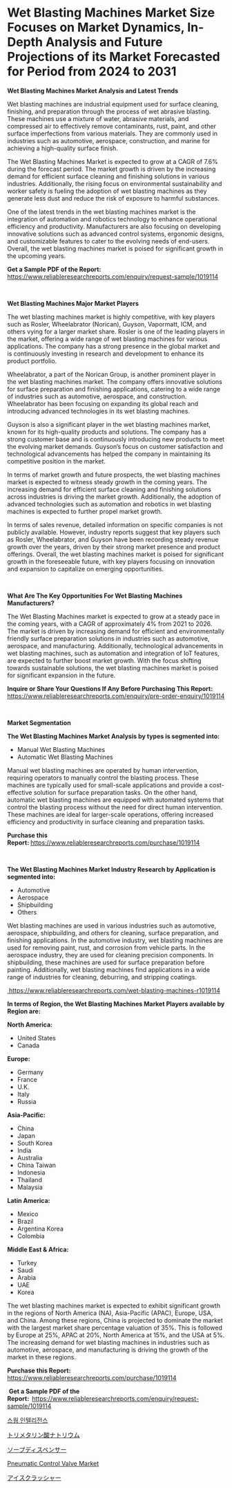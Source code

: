 <p><h1>Wet Blasting Machines Market Size Focuses on Market Dynamics, In-Depth Analysis and Future Projections of its Market Forecasted for Period from 2024 to 2031</h1></p><p><strong>Wet Blasting Machines Market Analysis and Latest Trends</strong></p>
<p><p>Wet blasting machines are industrial equipment used for surface cleaning, finishing, and preparation through the process of wet abrasive blasting. These machines use a mixture of water, abrasive materials, and compressed air to effectively remove contaminants, rust, paint, and other surface imperfections from various materials. They are commonly used in industries such as automotive, aerospace, construction, and marine for achieving a high-quality surface finish.</p><p>The Wet Blasting Machines Market is expected to grow at a CAGR of 7.6% during the forecast period. The market growth is driven by the increasing demand for efficient surface cleaning and finishing solutions in various industries. Additionally, the rising focus on environmental sustainability and worker safety is fueling the adoption of wet blasting machines as they generate less dust and reduce the risk of exposure to harmful substances.</p><p>One of the latest trends in the wet blasting machines market is the integration of automation and robotics technology to enhance operational efficiency and productivity. Manufacturers are also focusing on developing innovative solutions such as advanced control systems, ergonomic designs, and customizable features to cater to the evolving needs of end-users. Overall, the wet blasting machines market is poised for significant growth in the upcoming years.</p></p>
<p><strong>Get a Sample PDF of the Report:&nbsp;</strong> <a href="https://www.reliableresearchreports.com/enquiry/request-sample/1019114">https://www.reliableresearchreports.com/enquiry/request-sample/1019114</a></p>
<p>&nbsp;</p>
<p><strong>Wet Blasting Machines Major Market Players</strong></p>
<p><p>The wet blasting machines market is highly competitive, with key players such as Rosler, Wheelabrator (Norican), Guyson, Vapormatt, ICM, and others vying for a larger market share. Rosler is one of the leading players in the market, offering a wide range of wet blasting machines for various applications. The company has a strong presence in the global market and is continuously investing in research and development to enhance its product portfolio.</p><p>Wheelabrator, a part of the Norican Group, is another prominent player in the wet blasting machines market. The company offers innovative solutions for surface preparation and finishing applications, catering to a wide range of industries such as automotive, aerospace, and construction. Wheelabrator has been focusing on expanding its global reach and introducing advanced technologies in its wet blasting machines.</p><p>Guyson is also a significant player in the wet blasting machines market, known for its high-quality products and solutions. The company has a strong customer base and is continuously introducing new products to meet the evolving market demands. Guyson’s focus on customer satisfaction and technological advancements has helped the company in maintaining its competitive position in the market.</p><p>In terms of market growth and future prospects, the wet blasting machines market is expected to witness steady growth in the coming years. The increasing demand for efficient surface cleaning and finishing solutions across industries is driving the market growth. Additionally, the adoption of advanced technologies such as automation and robotics in wet blasting machines is expected to further propel market growth.</p><p>In terms of sales revenue, detailed information on specific companies is not publicly available. However, industry reports suggest that key players such as Rosler, Wheelabrator, and Guyson have been recording steady revenue growth over the years, driven by their strong market presence and product offerings. Overall, the wet blasting machines market is poised for significant growth in the foreseeable future, with key players focusing on innovation and expansion to capitalize on emerging opportunities.</p></p>
<p>&nbsp;</p>
<p><strong>What Are The Key Opportunities For Wet Blasting Machines Manufacturers?</strong></p>
<p><p>The Wet Blasting Machines market is expected to grow at a steady pace in the coming years, with a CAGR of approximately 4% from 2021 to 2026. The market is driven by increasing demand for efficient and environmentally friendly surface preparation solutions in industries such as automotive, aerospace, and manufacturing. Additionally, technological advancements in wet blasting machines, such as automation and integration of IoT features, are expected to further boost market growth. With the focus shifting towards sustainable solutions, the wet blasting machines market is poised for significant expansion in the future.</p></p>
<p><strong>Inquire or Share Your Questions If Any Before Purchasing This Report:</strong> <a href="https://www.reliableresearchreports.com/enquiry/pre-order-enquiry/1019114">https://www.reliableresearchreports.com/enquiry/pre-order-enquiry/1019114</a></p>
<p>&nbsp;</p>
<p><strong>Market Segmentation</strong></p>
<p><strong>The Wet Blasting Machines Market Analysis by types is segmented into:</strong></p>
<p><ul><li>Manual Wet Blasting Machines</li><li>Automatic Wet Blasting Machines</li></ul></p>
<p><p>Manual wet blasting machines are operated by human intervention, requiring operators to manually control the blasting process. These machines are typically used for small-scale applications and provide a cost-effective solution for surface preparation tasks. On the other hand, automatic wet blasting machines are equipped with automated systems that control the blasting process without the need for direct human intervention. These machines are ideal for larger-scale operations, offering increased efficiency and productivity in surface cleaning and preparation tasks.</p></p>
<p><strong>Purchase this Report:&nbsp;</strong><a href="https://www.reliableresearchreports.com/purchase/1019114">https://www.reliableresearchreports.com/purchase/1019114</a></p>
<p>&nbsp;</p>
<p><strong>The Wet Blasting Machines Market Industry Research by Application is segmented into:</strong></p>
<p><ul><li>Automotive</li><li>Aerospace</li><li>Shipbuilding</li><li>Others</li></ul></p>
<p><p>Wet blasting machines are used in various industries such as automotive, aerospace, shipbuilding, and others for cleaning, surface preparation, and finishing applications. In the automotive industry, wet blasting machines are used for removing paint, rust, and corrosion from vehicle parts. In the aerospace industry, they are used for cleaning precision components. In shipbuilding, these machines are used for surface preparation before painting. Additionally, wet blasting machines find applications in a wide range of industries for cleaning, deburring, and stripping coatings.</p></p>
<p><a href="https://www.reliableresearchreports.com/wet-blasting-machines-r1019114">&nbsp;https://www.reliableresearchreports.com/wet-blasting-machines-r1019114</a></p>
<p><strong>In terms of Region, the Wet Blasting Machines Market Players available by Region are:</strong></p>
<p>
    <p> <strong> North America: </strong>
        <ul>
            <li>United States</li>
            <li>Canada</li>
        </ul>
        </p> 
    <p> <strong> Europe: </strong>
        <ul>
            <li>Germany</li>
            <li>France</li>
            <li>U.K.</li>
            <li>Italy</li>
            <li>Russia</li>
        </ul>
        </p> 
    <p> <strong> Asia-Pacific: </strong>
        <ul>
            <li>China</li>
            <li>Japan</li>
            <li>South Korea</li>
            <li>India</li>
            <li>Australia</li>
            <li>China Taiwan</li>
            <li>Indonesia</li>
            <li>Thailand</li>
            <li>Malaysia</li>
        </ul>
        </p> 
    <p> <strong> Latin America: </strong>
        <ul>
            <li>Mexico</li>
            <li>Brazil</li>
            <li>Argentina Korea</li>
            <li>Colombia</li>
        </ul>
        </p> 
    <p> <strong> Middle East & Africa: </strong>
        <ul>
            <li>Turkey</li>
            <li>Saudi</li>
            <li>Arabia</li>
            <li>UAE</li>
            <li>Korea</li>
        </ul>
    </p>
    </p>
<p><p>The wet blasting machines market is expected to exhibit significant growth in the regions of North America (NA), Asia-Pacific (APAC), Europe, USA, and China. Among these regions, China is projected to dominate the market with the largest market share percentage valuation of 35%. This is followed by Europe at 25%, APAC at 20%, North America at 15%, and the USA at 5%. The increasing demand for wet blasting machines in industries such as automotive, aerospace, and manufacturing is driving the growth of the market in these regions.</p></p>
<p><strong>Purchase this Report: </strong><a href="https://www.reliableresearchreports.com/purchase/1019114">https://www.reliableresearchreports.com/purchase/1019114</a></p>
<p>&nbsp;<strong>Get a Sample PDF of the Report:&nbsp;&nbsp;</strong><a href="https://www.reliableresearchreports.com/enquiry/request-sample/1019114">https://www.reliableresearchreports.com/enquiry/request-sample/1019114</a></p>
<p><strong></strong></p>
<p><p><a href="https://medium.com/@fabiancobuc20222022/%EC%8A%A4%EC%9B%9C-%EC%9D%B8%ED%85%94%EB%A6%AC%EC%A0%84%EC%8A%A4-%EC%8B%9C%EC%9E%A5-%EB%B6%84%EC%84%9D-cagr-%EC%8B%9C%EC%9E%A5-%EC%84%B8%EB%B6%84%ED%99%94-%EB%B0%8F-%EA%B8%80%EB%A1%9C%EB%B2%8C-%EC%82%B0%EC%97%85-%EA%B0%9C%EC%9A%94-801a5f9934c0">스웜 인텔리전스</a></p><p><a href="https://medium.com/@kaiyohnson76845/%E3%83%8A%E3%83%88%E3%83%AA%E3%82%A6%E3%83%A0%E3%83%88%E3%83%AA%E3%83%A1%E3%82%BF%E3%83%95%E3%82%A9%E3%82%B9%E3%83%95%E3%82%A7%E3%83%BC%E3%83%88%E5%B8%82%E5%A0%B4%E3%82%B7%E3%82%A7%E3%82%A2%E3%81%AE%E9%80%B2%E5%8C%96%E3%81%A8%E5%B8%82%E5%A0%B4%E6%88%90%E9%95%B7%E3%81%AE%E3%83%88%E3%83%AC%E3%83%B3%E3%83%89-2024%E5%B9%B4-2031%E5%B9%B4-44892b3f5b30">トリメタリン酸ナトリウム</a></p><p><a href="https://github.com/vlcostes/Market-Research-Report-List-1/blob/main/836832221256.md">ソープディスペンサー</a></p><p><a href="https://github.com/brentleyjimmiealvaradoz4l1rea/Market-Research-Report-List-2/blob/main/pneumatic-control-valve-market.md">Pneumatic Control Valve Market</a></p><p><a href="https://github.com/EstaSprer20231/Market-Research-Report-List-1/blob/main/910788921257.md">アイスクラッシャー</a></p></p>